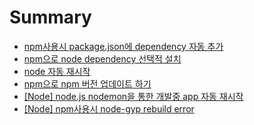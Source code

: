 # Summary

* [npm사용시 package.json에 dependency 자동 추가](README.md)
* [npm으로 node dependency 선택적 설치](npm-dependency-c120-d0dd-c801-c124-ce58.md)
* [node 자동 재시작](node-c790-b3d9-c7ac-c2dc-c791.md)
* [npm으로 npm 버전 업데이트 하기](npmc73c-b85c-npm-bc84-c804-c5c5-b370-c774-d2b8-d558-ae30.md)
* [\[Node\] node.js nodemon을 통한 개발중 app 자동 재시작](node-nodejs-nodemonc744-d1b5-d55c-ac1c-bc1c-c911-app-c790-b3d9-c7ac-c2dc-c791.md)
* [\[Node\] npm사용시 node-gyp rebuild error](node-npmc0ac-c6a9-c2dc-node-gyp-rebuild-error.md)

